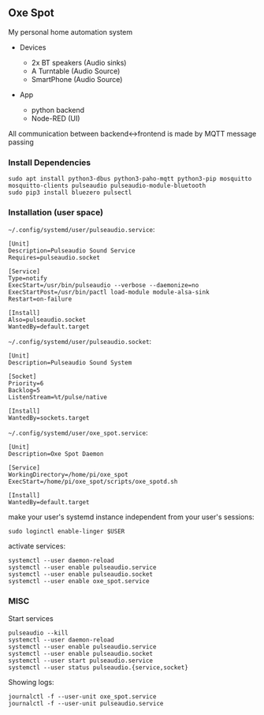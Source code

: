 ## Oxe Spot

My personal home automation system
  * Devices
    * 2x BT speakers (Audio sinks)
    * A Turntable (Audio Source)
    * SmartPhone (Audio Source)    

  * App
    * python backend 
    * Node-RED (UI)
  
All communication between backend<->frontend is made by MQTT message passing

### Install Dependencies 
```
sudo apt install python3-dbus python3-paho-mqtt python3-pip mosquitto mosquitto-clients pulseaudio pulseaudio-module-bluetooth
sudo pip3 install bluezero pulsectl 
```


### Installation (user space) 


`~/.config/systemd/user/pulseaudio.service`:

```
[Unit]
Description=Pulseaudio Sound Service
Requires=pulseaudio.socket

[Service]
Type=notify
ExecStart=/usr/bin/pulseaudio --verbose --daemonize=no
ExecStartPost=/usr/bin/pactl load-module module-alsa-sink
Restart=on-failure

[Install]
Also=pulseaudio.socket
WantedBy=default.target
```


`~/.config/systemd/user/pulseaudio.socket`:

```
[Unit]
Description=Pulseaudio Sound System

[Socket]
Priority=6
Backlog=5
ListenStream=%t/pulse/native

[Install]
WantedBy=sockets.target
```


`~/.config/systemd/user/oxe_spot.service`:

```
[Unit]
Description=Oxe Spot Daemon

[Service]
WorkingDirectory=/home/pi/oxe_spot
ExecStart=/home/pi/oxe_spot/scripts/oxe_spotd.sh

[Install]
WantedBy=default.target
```

make your user's systemd instance independent from your user's sessions:

```
sudo loginctl enable-linger $USER
```

activate services: 

```
systemctl --user daemon-reload
systemctl --user enable pulseaudio.service
systemctl --user enable pulseaudio.socket
systemctl --user enable oxe_spot.service
```


### MISC

Start services
```
pulseaudio --kill
systemctl --user daemon-reload
systemctl --user enable pulseaudio.service
systemctl --user enable pulseaudio.socket
systemctl --user start pulseaudio.service
systemctl --user status pulseaudio.{service,socket}
```

Showing logs:

```
journalctl -f --user-unit oxe_spot.service
journalctl -f --user-unit pulseaudio.service
```